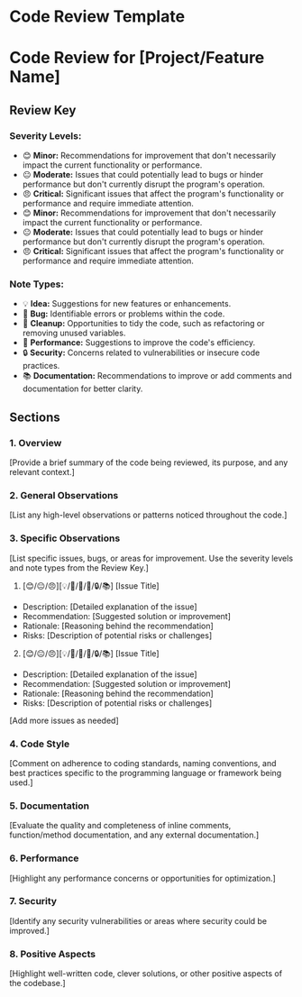 # Code Review Template

# Code Review for [Project/Feature Name]

## Review Key

### Severity Levels:

- 😊 **Minor:** Recommendations for improvement that don't necessarily impact the current functionality or performance.
- 😐 **Moderate:** Issues that could potentially lead to bugs or hinder performance but don't currently disrupt the
  program's operation.
- 😠 **Critical:** Significant issues that affect the program's functionality or performance and require immediate
  attention.
- 😊 **Minor:** Recommendations for improvement that don't necessarily impact the current functionality or performance.
- 😐 **Moderate:** Issues that could potentially lead to bugs or hinder performance but don't currently disrupt the
  program's operation.
- 😠 **Critical:** Significant issues that affect the program's functionality or performance and require immediate
  attention.

### Note Types:

- 💡 **Idea:** Suggestions for new features or enhancements.
- 🐛 **Bug:** Identifiable errors or problems within the code.
- 🧹 **Cleanup:** Opportunities to tidy the code, such as refactoring or removing unused variables.
- 🚀 **Performance:** Suggestions to improve the code's efficiency.
- 🔒 **Security:** Concerns related to vulnerabilities or insecure code practices.
- 📚 **Documentation:** Recommendations to improve or add comments and documentation for better clarity.

## Sections

### 1. Overview

[Provide a brief summary of the code being reviewed, its purpose, and any relevant context.]

### 2. General Observations

[List any high-level observations or patterns noticed throughout the code.]

### 3. Specific Observations

[List specific issues, bugs, or areas for improvement. Use the severity levels and note types from the Review Key.]

1. [😊/😐/😠][💡/🐛/🧹/🚀/🔒/📚] [Issue Title]

- Description: [Detailed explanation of the issue]
- Recommendation: [Suggested solution or improvement]
- Rationale: [Reasoning behind the recommendation]
- Risks: [Description of potential risks or challenges]

2. [😊/😐/😠][💡/🐛/🧹/🚀/🔒/📚] [Issue Title]

- Description: [Detailed explanation of the issue]
- Recommendation: [Suggested solution or improvement]
- Rationale: [Reasoning behind the recommendation]
- Risks: [Description of potential risks or challenges]

[Add more issues as needed]

### 4. Code Style

[Comment on adherence to coding standards, naming conventions, and best practices specific to the programming language or framework being used.]

### 5. Documentation

[Evaluate the quality and completeness of inline comments, function/method documentation, and any external documentation.]

### 6. Performance

[Highlight any performance concerns or opportunities for optimization.]

### 7. Security

[Identify any security vulnerabilities or areas where security could be improved.]

### 8. Positive Aspects

[Highlight well-written code, clever solutions, or other positive aspects of the codebase.]

